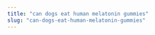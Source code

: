 ```yaml
---
title: "can dogs eat human melatonin gummies"
slug: "can-dogs-eat-human-melatonin-gummies"
---
```


